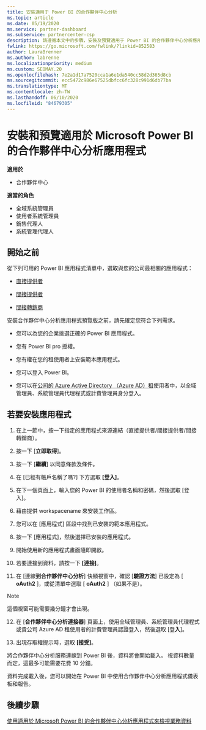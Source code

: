 ```yaml
---
title: 安裝適用于 Power BI 的合作夥伴中心分析
ms.topic: article
ms.date: 05/19/2020
ms.service: partner-dashboard
ms.subservice: partnercenter-csp
description: 請遵循本文中的步驟，安裝及預覽適用于 Power BI 的合作夥伴中心分析應用程式（適用于 CSP 中的直接合作夥伴）。
fwlink: https://go.microsoft.com/fwlink/?linkid=852583
author: LauraBrenner
ms.author: labrenne
ms.localizationpriority: medium
ms.custom: SEOMAY.20
ms.openlocfilehash: 7e2a1d17a7520cca1a6e1da540cc58d2d365d8cb
ms.sourcegitcommit: ecc5472c986e67525dbfcc6fc328c991d6db77ba
ms.translationtype: MT
ms.contentlocale: zh-TW
ms.lasthandoff: 06/10/2020
ms.locfileid: "84679305"
---
```

# <a name="install-and-preview-the-partner-center-analytics-app-for-microsoft-power-bi"></a>安裝和預覽適用於 Microsoft Power BI 的合作夥伴中心分析應用程式

**適用於**

- 合作夥伴中心

**適當的角色**
-   全域系統管理員
-   使用者系統管理員
-   銷售代理人
-   系統管理代理人

## <a name="before-you-begin"></a>開始之前

從下列可用的 Power BI 應用程式清單中，選取與您的公司最相關的應用程式：
- [直接提供者](https://appsource.microsoft.com/en-us/product/power-bi/partnercenteranalytics.direct_provider_partner_analytics)

- [間接提供者](https://appsource.microsoft.com/en-us/product/power-bi/partnercenteranalytics.indirect_provider_partner_analytics)

- [間接轉銷商](https://appsource.microsoft.com/en-us/product/power-bi/partnercenteranalytics.indirect_reseller_partner_analytics)

安裝合作夥伴中心分析應用程式預覽版之前，請先確定您符合下列需求。

- 您可以為您的企業挑選正確的 Power BI 應用程式。

- 您有 Power BI pro 授權。

- 您有權在您的租使用者上安裝範本應用程式。

- 您可以登入 Power BI。

- 您可以在[公司的 Azure Active Directory （Azure AD）租](azure-active-directory-tenants-and-partner-center.md)使用者中，以全域管理員、系統管理員代理程式或計費管理員身分登入。

## <a name="to-install-the-app"></a>若要安裝應用程式

1. 在上一節中，按一下指定的應用程式來源連結（直接提供者/間接提供者/間接轉銷商）。

2. 按一下 [**立即取得**]。 

3. 按一下 [**繼續**] 以同意條款及條件。

4. 在 \[已經有帳戶名稱了嗎?\] 下方選取 **\[登入\]**。

5. 在下一個頁面上，輸入您的 Power BI 的使用者名稱和密碼，然後選取 \[登入\]。

6. 藉由提供 workspacename 來安裝工作區。

7. 您可以在 [應用程式] 區段中找到已安裝的範本應用程式。

8. 按一下 [應用程式]，然後選擇已安裝的應用程式。

9. 開始使用新的應用程式畫面隨即開啟。

10. 若要連接到資料，請按一下 **[連接]**。

11. 在 [連線**到合作夥伴中心分析**] 快顯視窗中，確認 [**驗證方法**] 已設定為 [ **oAuth2** ]，或從清單中選取 [ **oAuth2** ] （如果不是）。 

> [!NOTE]  
>  這個視窗可能需要幾分鐘才會出現。

12. 在 [**合作夥伴中心分析連接器**] 頁面上，使用全域管理員、系統管理員代理程式或貴公司 Azure AD 租使用者的計費管理員認證登入，然後選取 [登**入**]。
 
13. 出現存取權提示時，選取 **\[接受\]**。 

將合作夥伴中心分析服務連線到 Power BI 後，資料將會開始載入。 視資料數量而定，這最多可能需要花費 10 分鐘。 

資料完成載入後，您可以開始在 Power BI 中使用合作夥伴中心分析應用程式儀表板和報告。

## <a name="next-steps"></a>後續步驟

[使用適用於 Microsoft Power BI 的合作夥伴中心分析應用程式來檢視業務資料](power-bi-app-for-direct-partners-use.md)
